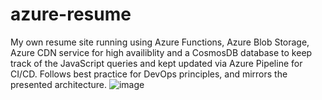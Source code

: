 # azure-resume
My own resume site running using Azure Functions, Azure Blob Storage, Azure CDN service for high availiblity and a CosmosDB database to keep track of the JavaScript queries and kept updated via Azure Pipeline for CI/CD. Follows best practice for DevOps principles, and mirrors the presented architecture.
![image](https://user-images.githubusercontent.com/103305846/213895737-d73c856c-19a6-4e6b-9dd6-d27e5c630b4f.png)
